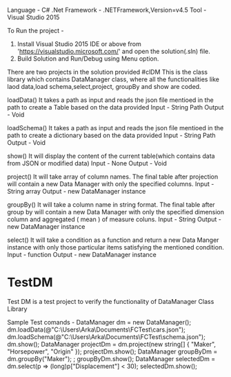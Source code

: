 Language - C# .Net 
Framework - .NETFramework,Version=v4.5
Tool - Visual Studio 2015

To Run the project - 
1) Install Visual Studio 2015 IDE or above from 'https://visualstudio.microsoft.com/' and open the solution(.sln) file.
2) Build Solution and Run/Debug using Menu option.

There are two projects in the solution provided
#clDM
This is the class library which contains DataManager class, where all the functionalities like laod data,load schema,select,project,
groupBy and show are coded.

loadData()
It takes a path as input and reads the json file mentioed in the path to create a Table based on the data provided
Input - String Path 
Output - Void

loadSchema()
It takes a path as input and reads the json file mentioed in the path to create a dictionary based on the data provided
Input - String Path 
Output - Void

show()
It will display the content of the current table(which contains data from JSON or modified data)
Input - None
Output - Void

project()
It will take array of column names. The final table after projection will contain a new Data Manager with only the specified columns.
Input - String array
Output - new DataManager instance

groupBy()
It will take a column name in string format. The final table after group by will contain a new Data Manager with only the specified dimension column and aggregated ( mean ) of measure coluns.
Input - String 
Output - new DataManager instance

select()
It will take a condition as a function and return a new Data Manger instance with only those particular items satisfying the mentioned condition.
Input - function 
Output - new DataManager instance

# TestDM
Test DM is a test project to verify the functionality of DataManager Class Library

Sample Test comands - 
            DataManager dm = new DataManager();
            dm.loadData(@"C:\Users\Arka\Documents\FCTest\cars.json");
            dm.loadSchema(@"C:\Users\Arka\Documents\FCTest\schema.json");
            dm.show();
            DataManager projectDm = dm.project(new string[] { "Maker", "Horsepower", "Origin" });
            projectDm.show();
            DataManager groupByDm = dm.groupBy("Maker"); ;
            groupByDm.show();
            DataManager selectedDm = dm.select(p => (long)p["Displacement"] < 30);
            selectedDm.show();
